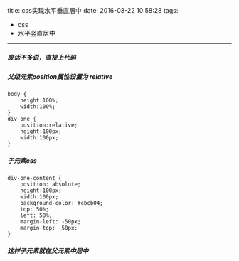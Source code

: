 title: css实现水平垂直居中
date: 2016-03-22 10:58:28
tags:
- css
- 水平竖直居中
---
##### 废话不多说，直接上代码

##### 父级元素position属性设置为 relative
	
	body {
		height:100%;
		width:100%;
	}
	div-one {
		position:relative;
		height:100px;
		width:100px;
	}

##### 子元素css
	div-one-content {
		position: absolute;
		height:100px;
		width:100px;
		background-color: #cbcb04;
		top: 50%;
		left: 50%;
		margin-left: -50px;
		margin-top: -50px;
	}

##### 这样子元素就在父元素中居中